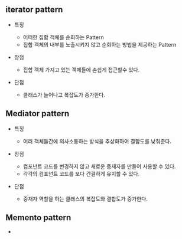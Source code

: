 ## iterator pattern

- 특징
	- 어떠한 집합 객체를 순회하는 Pattern
	- 집합 객체의 내부를 노출시키지 않고 순회하는 방법을 제공하는 Pattern

- 장점
	- 집합 객체 가지고 있는 객체들에 손쉽게 접근할수 있다.
- 단점
	- 클래스가 늘어나고 복잡도가 증가한다.

## Mediator pattern

- 특징
	- 여러 객체들간에 의사소통하는 방식을 추상화하여 결합도를 낮춰준다.

- 장점
	- 컴포넌트 코드를 변경하지 않고 새로운 중재자를 만들어 사용할 수 있다.
	- 각각의 컴포넌트 코드를 보다 간결하게 유지할 수 있다.
- 단점
	- 중재자 역할을 하는 클래스의 복잡도와 결합도가 증가한다.

## Memento pattern

- 